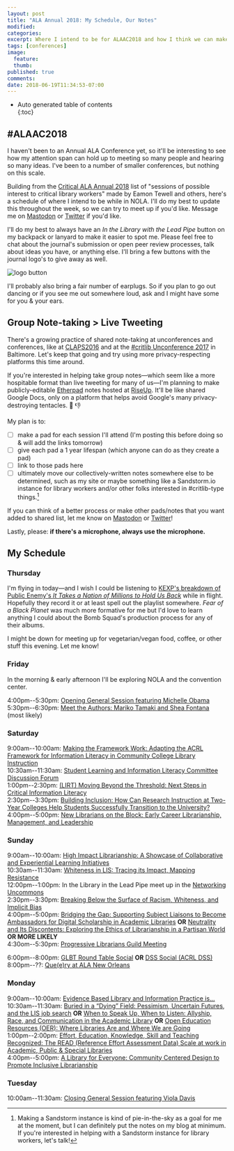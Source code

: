 ```yaml
---
layout: post
title: "ALA Annual 2018: My Schedule, Our Notes"
modified:
categories:
excerpt: Where I intend to be for ALAAC2018 and how I think we can make group notes.  
tags: [conferences]
image:
  feature:  
  thumb:  
published: true
comments:
date: 2018-06-19T11:34:53-07:00
---
```


- Auto generated table of contents  
{:toc}  

## #ALAAC2018  

I haven't been to an Annual ALA Conference yet, so it'll be interesting to see how my attention span can hold up to meeting so many people and hearing so many ideas. I've been to a number of smaller conferences, but nothing on this scale.  

Building from the [Critical ALA Annual 2018](https://oasis.sandstorm.io/shared/FtfUzJBeY_PW_tNa-1WPCxD-sONAqiUU9X5ZUvC19Dn) list of "sessions of possible interest to critical library workers" made by Eamon Tewell and others, here's a schedule of where I intend to be while in NOLA. I'll do my best to update this throughout the week, so we can try to meet up if you'd like. Message me on [Mastodon](https://scholar.social/@foureyedsoul) or [Twitter](https://twitter.com/foureyedsoul) if you'd like.  

I'll do my best to always have an _In the Library with the Lead Pipe_ button on my backpack or lanyard to make it easier to spot me. Please feel free to chat about the journal's submission or open peer review processes, talk about ideas you have, or anything else. I'll bring a few buttons with the journal logo's to give away as well.  

![logo button]({{site:url}}/images/lpLogoButton.jpg)  

I'll probably also bring a fair number of earplugs. So if you plan to go out dancing or if you see me out somewhere loud, ask and I might have some for you & your ears.  

## Group Note-taking > Live Tweeting  

There's a growing practice of shared note-taking at unconferences and conferences, like at [CLAPS2016](https://drive.google.com/drive/folders/0B6Obmnl0RQwTWWFXYld0Vkhvcmc?usp=sharing) and at the [#critlib Unconference 2017](https://critlib2017.wordpress.com/program/) in Baltimore. Let's keep that going and try using more privacy-respecting platforms this time around.  

If you're interested in helping take group notes—which seem like a more hospitable format than live tweeting for many of us—I'm planning to make publicly-editable [Etherpad](http://etherpad.org) notes hosted at [RiseUp](https://riseup.net). It'll be like shared Google Docs, only on a platform that helps avoid Google's many privacy-destroying tentacles. :octopus: :thumbsdown: 

My plan is to:  

- [ ] make a pad for each session I'll attend (I'm posting this before doing so & will add the links tomorrow)  
- [ ] give each pad a 1 year lifespan (which anyone can do as they create a pad)  
- [ ] link to those pads here  
- [ ] ultimately move our collectively-written notes somewhere else to be determined, such as my site or maybe something like a Sandstorm.io instance for library workers and/or other folks interested in #critlib-type things.[^sandpie]  

[^sandpie]: Making a Sandstorm instance is kind of pie-in-the-sky as a goal for me at the moment, but I can definitely put the notes on my blog at minimum. If you're interested in helping with a Sandstorm instance for library workers, let's talk!  

If you can think of a better process or make other pads/notes that you want added to shared list, let me know on [Mastodon](https://scholar.social/@foureyedsoul) or [Twitter](https://twitter.com/foureyedsoul)!  

Lastly, please: **if there's a microphone, always use the microphone.**  

## My Schedule  

### Thursday  

I'm flying in today—and I wish I could be listening to [KEXP's breakdown of Public Enemy's _It Takes a Nation of Millions to Hold Us Back_](https://www.kexp.org/read/2018/5/10/announcing-public-enemy-album-breakdown/) while in flight. Hopefully they record it or at least spell out the playlist somewhere. _Fear of a Black Planet_ was much more formative for me but I'd love to learn anything I could about the Bomb Squad's production process for any of their albums.  

I might be down for meeting up for vegetarian/vegan food, coffee, or other stuff this evening. Let me know!  

### Friday  

In the morning & early afternoon I'll be exploring NOLA and the convention center.  

4:00pm--5:30pm: [Opening General Session featuring Michelle Obama](https://www.eventscribe.com//2018/ALA-Annual/fsPopup.asp?Mode=presInfo&PresentationID=405586)  
5:30pm--6:30pm: [Meet the Authors: Mariko Tamaki and Shea Fontana](https://www.eventscribe.com//2018/ALA-Annual/fsPopup.asp?Mode=presInfo&PresentationID=400110) (most likely)  

### Saturday  

9:00am--10:00am: [Making the Framework Work: Adapting the ACRL Framework for Information Literacy in Community College Library Instruction](https://www.eventscribe.com//2018/ALA-Annual/fsPopup.asp?Mode=presInfo&PresentationID=352598)  
10:30am--11:30am: [Student Learning and Information Literacy Committee Discussion Forum](https://www.eventscribe.com//2018/ALA-Annual/fsPopup.asp?Mode=presInfo&PresentationID=380846)  
1:00pm--2:30pm: [(LIRT) Moving Beyond the Threshold: Next Steps in Critical Information Literacy](https://www.eventscribe.com//2018/ALA-Annual/fsPopup.asp?Mode=presInfo&PresentationID=353518)  
2:30pm--3:30pm: [Building Inclusion: How Can Research Instruction at Two-Year Colleges Help Students Successfully Transition to the University?](https://www.eventscribe.com//2018/ALA-Annual/fsPopup.asp?Mode=presInfo&PresentationID=352254)  
4:00pm--5:00pm: [New Librarians on the Block: Early Career Librarianship, Management, and Leadership](https://www.eventscribe.com//2018/ALA-Annual/fsPopup.asp?Mode=presInfo&PresentationID=352459)  

### Sunday   

9:00am--10:00am: [High Impact Librarianship: A Showcase of Collaborative and Experiential Learning Initiatives](https://www.eventscribe.com//2018/ALA-Annual/fsPopup.asp?Mode=presInfo&PresentationID=352608)  
10:30am--11:30am: [Whiteness in LIS: Tracing its Impact, Mapping Resistance](https://www.eventscribe.com//2018/ALA-Annual/fsPopup.asp?Mode=presInfo&PresentationID=352589)  
12:00pm--1:00pm: In the Library in the Lead Pipe meet up in the [Networking Uncommons](https://2018.alaannual.org/whats-happening/networking-uncommons)  
2:30pm--3:30pm: [Breaking Below the Surface of Racism, Whiteness, and Implicit Bias](https://www.eventscribe.com//2018/ALA-Annual/fsPopup.asp?Mode=presInfo&PresentationID=352249)  
4:00pm--5:00pm: [Bridging the Gap: Supporting Subject Liaisons to Become Ambassadors for Digital Scholarship in Academic Libraries](https://www.eventscribe.com//2018/ALA-Annual/fsPopup.asp?Mode=presInfo&PresentationID=352251) **OR** [Neutrality and Its Discontents: Exploring the Ethics of Librarianship in a Partisan World](https://www.eventscribe.com//2018/ALA-Annual/fsPopup.asp?Mode=presInfo&PresentationID=352471)  
**OR MORE LIKELY**  
4:30om--5:30pm: [Progressive Librarians Guild Meeting](https://www.eventscribe.com//2018/ALA-Annual/fsPopup.asp?Mode=presInfo&PresentationID=380758)  

6:00pm--8:00pm: [GLBT Round Table Social](https://www.facebook.com/events/244714849439515/) **OR** [DSS Social (ACRL DSS)](https://www.eventscribe.com//2018/ALA-Annual/fsPopup.asp?Mode=presInfo&PresentationID=380478)  
8:00pm--??: [Que(e)ry at ALA New Orleans](https://www.facebook.com/events/243039979783985/)  

### Monday  

9:00am--10:00am: [Evidence Based Library and Information Practice is…](https://www.eventscribe.com//2018/ALA-Annual/fsPopup.asp?Mode=presInfo&PresentationID=352359)  
10:30am--11:30am: [Buried in a “Dying” Field: Pessimism, Uncertain Futures, and the LIS job search](https://www.eventscribe.com//2018/ALA-Annual/fsPopup.asp?Mode=presInfo&PresentationID=352258) **OR** [When to Speak Up, When to Listen: Allyship, Race, and Communication in the Academic Library](https://www.eventscribe.com//2018/ALA-Annual/fsPopup.asp?Mode=presInfo&PresentationID=352298) **OR** [Open Education Resources (OER): Where Libraries Are and Where We are Going](https://www.eventscribe.com//2018/ALA-Annual/fsPopup.asp?Mode=presInfo&PresentationID=352299)  
1:00pm--2:00pm: [Effort, Education, Knowledge, Skill and Teaching Recognized: The READ (Reference Effort Assessment Data) Scale at work in Academic, Public & Special Libraries](https://www.eventscribe.com//2018/ALA-Annual/fsPopup.asp?Mode=presInfo&PresentationID=352323)  
4:00pm--5:00pm: [A Library for Everyone: Community Centered Design to Promote Inclusive Librarianship](https://www.eventscribe.com//2018/ALA-Annual/fsPopup.asp?Mode=presInfo&PresentationID=352236)  

### Tuesday  

10:00am--11:30am: [Closing General Session featuring Viola Davis](https://www.eventscribe.com//2018/ALA-Annual/fsPopup.asp?Mode=presInfo&PresentationID=380141)  